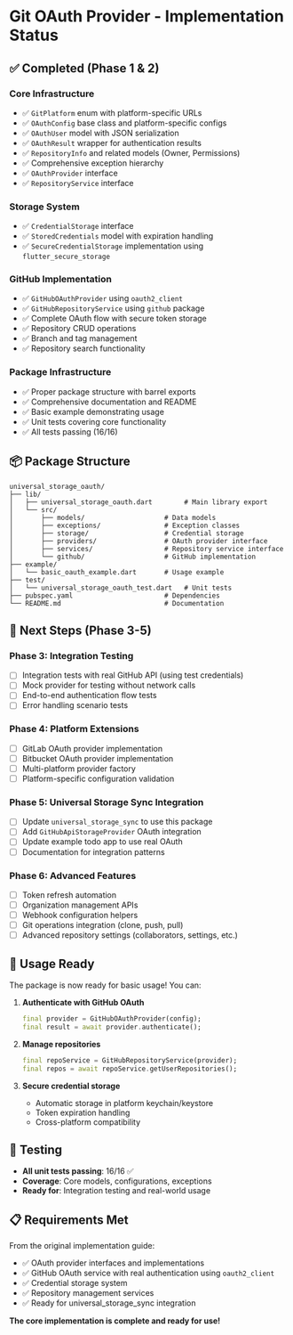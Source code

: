 # Git OAuth Provider - Implementation Status

## ✅ **Completed (Phase 1 & 2)**

### **Core Infrastructure**

- ✅ `GitPlatform` enum with platform-specific URLs
- ✅ `OAuthConfig` base class and platform-specific configs
- ✅ `OAuthUser` model with JSON serialization
- ✅ `OAuthResult` wrapper for authentication results
- ✅ `RepositoryInfo` and related models (Owner, Permissions)
- ✅ Comprehensive exception hierarchy
- ✅ `OAuthProvider` interface
- ✅ `RepositoryService` interface

### **Storage System**

- ✅ `CredentialStorage` interface
- ✅ `StoredCredentials` model with expiration handling
- ✅ `SecureCredentialStorage` implementation using `flutter_secure_storage`

### **GitHub Implementation**

- ✅ `GitHubOAuthProvider` using `oauth2_client`
- ✅ `GitHubRepositoryService` using `github` package
- ✅ Complete OAuth flow with secure token storage
- ✅ Repository CRUD operations
- ✅ Branch and tag management
- ✅ Repository search functionality

### **Package Infrastructure**

- ✅ Proper package structure with barrel exports
- ✅ Comprehensive documentation and README
- ✅ Basic example demonstrating usage
- ✅ Unit tests covering core functionality
- ✅ All tests passing (16/16)

## 📦 **Package Structure**

```
universal_storage_oauth/
├── lib/
│   ├── universal_storage_oauth.dart        # Main library export
│   └── src/
│       ├── models/                    # Data models
│       ├── exceptions/                # Exception classes
│       ├── storage/                   # Credential storage
│       ├── providers/                 # OAuth provider interface
│       ├── services/                  # Repository service interface
│       └── github/                    # GitHub implementation
├── example/
│   └── basic_oauth_example.dart       # Usage example
├── test/
│   └── universal_storage_oauth_test.dart   # Unit tests
├── pubspec.yaml                       # Dependencies
└── README.md                          # Documentation
```

## 🚧 **Next Steps (Phase 3-5)**

### **Phase 3: Integration Testing**

- [ ] Integration tests with real GitHub API (using test credentials)
- [ ] Mock provider for testing without network calls
- [ ] End-to-end authentication flow tests
- [ ] Error handling scenario tests

### **Phase 4: Platform Extensions**

- [ ] GitLab OAuth provider implementation
- [ ] Bitbucket OAuth provider implementation
- [ ] Multi-platform provider factory
- [ ] Platform-specific configuration validation

### **Phase 5: Universal Storage Sync Integration**

- [ ] Update `universal_storage_sync` to use this package
- [ ] Add `GitHubApiStorageProvider` OAuth integration
- [ ] Update example todo app to use real OAuth
- [ ] Documentation for integration patterns

### **Phase 6: Advanced Features**

- [ ] Token refresh automation
- [ ] Organization management APIs
- [ ] Webhook configuration helpers
- [ ] Git operations integration (clone, push, pull)
- [ ] Advanced repository settings (collaborators, settings, etc.)

## 🔧 **Usage Ready**

The package is now ready for basic usage! You can:

1. **Authenticate with GitHub OAuth**

   ```dart
   final provider = GitHubOAuthProvider(config);
   final result = await provider.authenticate();
   ```

2. **Manage repositories**

   ```dart
   final repoService = GitHubRepositoryService(provider);
   final repos = await repoService.getUserRepositories();
   ```

3. **Secure credential storage**
   - Automatic storage in platform keychain/keystore
   - Token expiration handling
   - Cross-platform compatibility

## 🧪 **Testing**

- **All unit tests passing**: 16/16 ✅
- **Coverage**: Core models, configurations, exceptions
- **Ready for**: Integration testing and real-world usage

## 📋 **Requirements Met**

From the original implementation guide:

- ✅ OAuth provider interfaces and implementations
- ✅ GitHub OAuth service with real authentication using `oauth2_client`
- ✅ Credential storage system
- ✅ Repository management services
- ✅ Ready for universal_storage_sync integration

**The core implementation is complete and ready for use!**
